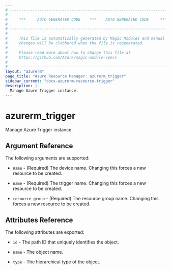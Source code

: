 ```yaml
---
# ----------------------------------------------------------------------------
#
#     ***     AUTO GENERATED CODE    ***    AUTO GENERATED CODE     ***
#
# ----------------------------------------------------------------------------
#
#     This file is automatically generated by Magic Modules and manual
#     changes will be clobbered when the file is regenerated.
#
#     Please read more about how to change this file at
#     https://github.com/Azure/magic-module-specs
#
# ----------------------------------------------------------------------------
layout: "azurerm"
page_title: "Azure Resource Manager: azurerm_trigger"
sidebar_current: "docs-azurerm-resource-trigger"
description: |-
  Manage Azure Trigger instance.
---
```


# azurerm_trigger

Manage Azure Trigger instance.


## Argument Reference

The following arguments are supported:

* `name` - (Required) The device name. Changing this forces a new resource to be created.

* `name` - (Required) The trigger name. Changing this forces a new resource to be created.

* `resource_group` - (Required) The resource group name. Changing this forces a new resource to be created.

## Attributes Reference

The following attributes are exported:

* `id` - The path ID that uniquely identifies the object.

* `name` - The object name.

* `type` - The hierarchical type of the object.
